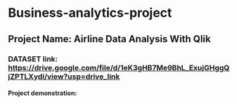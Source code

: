 # Business-analytics-project
## Project Name: Airline Data Analysis With Qlik
### DATASET link: **https://drive.google.com/file/d/1eK3gHB7Me9BhL_ExujGHggQjZPTLXydi/view?usp=drive_link**
#### Project demonstration: 
